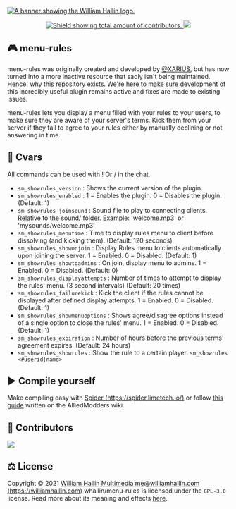 <!-- HEADER -->
<a href="https://williamhallin.com"><img src="https://raw.githubusercontent.com/whallin/whallin/master/img_header.png" alt="A banner showing the William Hallin logo."></a>

<!-- SHIELDS -->
<p align=center>
  <a href="https://github.com/whallin/menu-rules/graphs/contributors">
    <img src="https://img.shields.io/github/contributors/whallin/menu-rules.svg?style=for-the-badge&color=brightgreen" alt="Shield showing total amount of contributors.">
  </a>
  <img src="https://badges.pufler.dev/visits/whallin/menu-rules?style=for-the-badge">
</p>

<!-- ABOUT -->
## 🎮 menu-rules
menu-rules was originally created and developed by [@XARIUS](https://forums.alliedmods.net/showthread.php?p=639481), but has now turned into a more inactive resource that sadly isn't being maintained. Hence, why this repository exists. We're here to make sure development of this incredibly useful plugin remains active and fixes are made to existing issues. 

menu-rules lets you display a menu filled with your rules to your users, to make sure they are aware of your server's terms. Kick them from your server if they fail to agree to your rules either by manually declining or not answering in time. 

<!-- CVARS -->
## 🚀 Cvars
All commands can be used with ! Or / in the chat.
- ``sm_showrules_version``			: Shows the current version of the plugin.
- ``sm_showrules_enabled``			: 1 = Enables the plugin. 0 = Disables the plugin. (Default: 1)
- ``sm_showrules_joinsound``		: Sound file to play to connecting clients.  Relative to the sound/ folder.  Example: 'welcome.mp3' or 'mysounds/welcome.mp3'
- ``sm_showrules_menutime`` 		: Time to display rules menu to client before dissolving (and kicking them). (Default: 120 seconds)
- ``sm_showrules_showonjoin``		: Display Rules menu to clients automatically upon joining the server. 1 = Enabled. 0 = Disabled. (Default: 1)
- ``sm_showrules_showtoadmins``		: On join, display menu to admins. 1 = Enabled. 0 = Disabled. (Default: 0)
- ``sm_showrules_displayattempts``	: Number of times to attempt to display the rules' menu. (3 second intervals) (Default: 20 times)
- ``sm_showrules_failurekick``		: Kick the client if the rules cannot be displayed after defined display attempts. 1 = Enabled. 0 = Disabled. (Default: 1)
- ``sm_showrules_showmenuoptions``	: Shows agree/disagree options instead of a single option to close the rules' menu. 1 = Enabled. 0 = Disabled. (Default: 1)
- ``sm_showrules_expiration``		: Number of hours before the previous terms' agreement expires. (Default: 24 hours)
- ``sm_showrules_showrules``		: Show the rule to a certain player. ``sm_showrules <#userid|name>``

<!-- COMPILE -->
## ▶️ Compile yourself
Make compiling easy with [Spider (https://spider.limetech.io/)](https://spider.limetech.io/) or follow [this guide](https://wiki.alliedmods.net/Compiling_SourceMod_Plugins) written on the AlliedModders wiki.

<!-- CONTRIBUTORS -->
## 🤝 Contributors
<a href="https://github.com/whallin/menu-rules/graphs/contributors"><img src="https://contrib.rocks/image?repo=whallin/menu-rules" /></a>

<!-- LICENSE -->
## ⚖️ License
Copyright © 2021 [William Hallin Multimedia <me@williamhallin.com> (https://williamhallin.com)](https://williamhallin.com)
whallin/menu-rules is licensed under the ``GPL-3.0`` license. Read more about its meaning and effects [here](https://github.com/whallin/menu-rules/blob/main/LICENSE).
